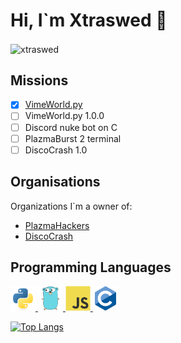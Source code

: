#     Hi, I`m Xtraswed 👋

<!--
**xtraswed/xtraswed** is a ✨ _special_ ✨ repository because its `README.md` (this file) appears on your GitHub profile.

Here are some ideas to get you started:

- 🔭 I’m currently working on ...
- 🌱 I’m currently learning ...
- 👯 I’m looking to collaborate on ...
- 🤔 I’m looking for help with ...
- 💬 Ask me about ...
- 📫 How to reach me: ...
- 😄 Pronouns: ...
- ⚡ Fun fact: ...
-->
<p>
    <img align="center" src="https://github-readme-stats.vercel.app/api?username=xtraswed&show_icons=true&locale=en&count_private=true" alt="xtraswed" />
</p>

##    Missions
- [x] [VimeWorld.py](https://github.com/xtraswed/vimeworld)
- [ ] VimeWorld.py 1.0.0
- [ ] Discord nuke bot on C
- [ ] PlazmaBurst 2 terminal
- [ ] DiscoCrash 1.0

## Organisations
Organizations I`m a owner of:

* [PlazmaHackers](https://github.com/PlazmaHackers)
* [DiscoCrash](https://github.com/discocrash-py)

## Programming Languages
<p align="left">
    <a href="https://www.python.org"> <img src="https://raw.githubusercontent.com/devicons/devicon/master/icons/python/python-original.svg" alt="python" width="40" height="40"/> </a>
    <a href="https://golang.org"> <img src="https://raw.githubusercontent.com/devicons/devicon/master/icons/go/go-original.svg" alt="go" width="40" height="40"/> </a>
    <a href="https://www.javascript.com"> <img src="https://raw.githubusercontent.com/devicons/devicon/master/icons/javascript/javascript-original.svg" alt="javascript" width="40" height="40"/> </a>
    <a href="https://webstore.ansi.org/Standards/INCITS/INCITSISOIEC98992012"> <img src="https://raw.githubusercontent.com/devicons/devicon/master/icons/c/c-original.svg" alt="c" width="40" height="40"/> </a> 
</p>

[![Top Langs](https://github-readme-stats.vercel.app/api/top-langs/?username=xtraswed&layout=donut-vertical)](https://github.com/anuraghazra/github-readme-stats)
